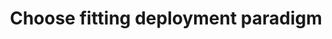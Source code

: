 ---
layout: tactic
title:  "Choose fitting deployment paradigm"
tags:   deployments cloud-principles
t-sort: "Awesome Tactic"
t-type: "Architectural Tactic or Software Practic"
categories: resource-adaptation
t-description: "The currently most prominent deployment paradigms are VM, container, and serverless architectures. Choosing the fitting paradigm for the workload will optimize the performance. There is no one-size-fits-all solution regarding choosing the fitting deployment paradigm. A serverless architecture ensures that services are automatically shut off when they are finished. Moreover, when using a serverless architecture the service utilization is much lower compared to using a VM as the overhead is much smaller. This is expected to have a positive effect on the energy consumption. A possible negative effect of a serverless architecture on energy efficiency occurs in the scenario where the service is frequently called but not constantly on. Starting the service up and down could consume relatively more energy compared to spinning one VM that is constantly on and frequently called. Little research has been conducted on the effect of the deployment paradigms on energy consumption."
t-participant: "Cloud consumer"
t-artifact: "Cloud deployments (abstract)"
t-context: "VM versus serverless"
t-feature: "Deployment paradigm"
t-intent: "Selecting the best-fitting deployment paradigm to optimize performance and cost"
t-targetQA: "Performance"
t-relatedQA: "Cost-efficiency, energy-efficiency"
t-measuredimpact: "When organizations decide to migrate their software to the public cloud, cloud consumers need to decide upfront which deployment paradigm to embed as it is costly and time-consuming to change the deployment paradigm after launching the application. Hence, with this analysis, we aim to support cloud consumers in choosing the fitting deployment paradigm. We designed an experiment to measure the impact of the deployment paradigm on the energy consumption. Due to time constraints, the experiment could not be executed successfully. We refer the reader to section 7.2.3 and 7.2.4 of the source for further reading."
t-source: "Master Thesis “Architectural Tactics to Optimize Software for Energy Efficiency in the Public Cloud” by Sophie Vos"
t-source-doi: "N/A"
t-diagram: "model-choose_fitting_deployment_paradigm.png"
---